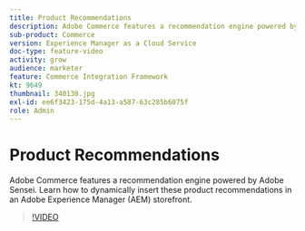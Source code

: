 ```yaml
---
title: Product Recommendations
description: Adobe Commerce features a recommendation engine powered by Adobe Sensei. Learn how to dynamically insert these product recommendations in an Adobe Experience Manager (AEM) storefront.
sub-product: Commerce
version: Experience Manager as a Cloud Service
doc-type: feature-video
activity: grow
audience: marketer
feature: Commerce Integration Framework
kt: 9649
thumbnail: 340130.jpg
exl-id: ee6f3423-175d-4a13-a587-63c285b6075f
role: Admin
---
```

# Product Recommendations

Adobe Commerce features a recommendation engine powered by Adobe Sensei. Learn how to dynamically insert these product recommendations in an Adobe Experience Manager (AEM) storefront.

>[!VIDEO](https://video.tv.adobe.com/v/340130/?learn=on)
